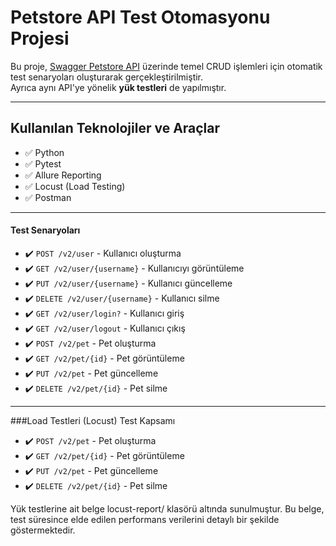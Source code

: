 # Petstore API Test Otomasyonu Projesi

Bu proje, [Swagger Petstore API](https://petstore.swagger.io/) üzerinde temel CRUD işlemleri için otomatik test senaryoları oluşturarak gerçekleştirilmiştir.  
Ayrıca aynı API'ye yönelik **yük testleri** de yapılmıştır.

---

##  Kullanılan Teknolojiler ve Araçlar

- ✅ Python
- ✅ Pytest
- ✅ Allure Reporting
- ✅ Locust (Load Testing)
- ✅ Postman

---
#### Test Senaryoları

- ✔️ `POST /v2/user` - Kullanıcı oluşturma
- ✔️ `GET /v2/user/{username}` - Kullanıcıyı görüntüleme
- ✔️ `PUT /v2/user/{username}` - Kullanıcı güncelleme
- ✔️ `DELETE /v2/user/{username}` - Kullanıcı silme
- ✔️ `GET /v2/user/login?` - Kullanıcı giriş
-  ✔️ `GET /v2/user/logout` - Kullanıcı çıkış
- ✔️ `POST /v2/pet` - Pet oluşturma
- ✔️ `GET /v2/pet/{id}` - Pet görüntüleme
- ✔️ `PUT /v2/pet` - Pet güncelleme
- ✔️ `DELETE /v2/pet/{id}` - Pet silme

---

###Load Testleri (Locust)
 Test Kapsamı
- ✔️ `POST /v2/pet` - Pet oluşturma
- ✔️ `GET /v2/pet/{id}` - Pet görüntüleme
- ✔️ `PUT /v2/pet` - Pet güncelleme
- ✔️ `DELETE /v2/pet/{id}` - Pet silme


Yük testlerine ait belge locust-report/ klasörü altında sunulmuştur.
Bu belge, test süresince elde edilen performans verilerini detaylı bir şekilde göstermektedir.
